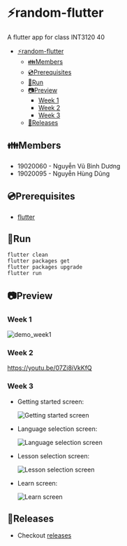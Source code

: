 # ⚡random-flutter

A flutter app for class INT3120 40

- [⚡random-flutter](#random-flutter)
  - [👪Members](#members)
  - [💿Prerequisites](#prerequisites)
  - [🏃Run](#run)
  - [📷Preview](#preview)
    - [Week 1](#week-1)
    - [Week 2](#week-2)
    - [Week 3](#week-3)
  - [📢Releases](#releases)

## 👪Members

-   19020060 - Nguyễn Vũ Bình Dương
-   19020095 - Nguyễn Hùng Dũng

## 💿Prerequisites

-   [flutter](https://docs.flutter.dev/get-started/install)

## 🏃Run

```
flutter clean
flutter packages get
flutter packages upgrade
flutter run
```

## 📷Preview

### Week 1

![demo_week1](/preview/demo_preview.png)

### Week 2

https://youtu.be/07Zi8iVkKfQ

### Week 3

- Getting started screen:

  ![Getting started screen](/preview/screen1.png)

- Language selection screen:

  ![Language selection screen](/preview/screen2.png)

- Lesson selection screen:

  ![Lesson selection screen](/preview/screen3.png)

- Learn screen:

  ![Learn screen](/preview/screen4.png)

## 📢Releases

-   Checkout [releases](https://github.com/duongoku/random-flutter/releases)
